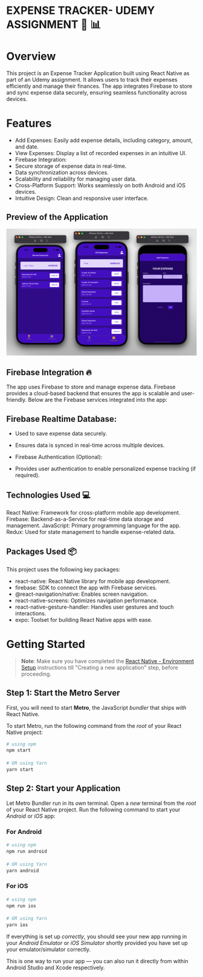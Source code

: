 

# EXPENSE TRACKER- UDEMY ASSIGNMENT  🚀 📊



# Overview
This project is an Expense Tracker Application built using React Native as part of an Udemy assignment. It allows users to track their expenses efficiently and manage their finances. The app integrates Firebase to store and sync expense data securely, ensuring seamless functionality across devices.

# Features
- Add Expenses: Easily add expense details, including category, amount, and date.
- View Expenses: Display a list of recorded expenses in an intuitive UI.
- Firebase Integration:
- Secure storage of expense data in real-time.
- Data synchronization across devices.
- Scalability and reliability for managing user data.
- Cross-Platform Support: Works seamlessly on both Android and iOS devices.
- Intuitive Design: Clean and responsive user interface.




 

##  Preview of the Application
![App Screenshot](./screenshots/Overview.png)



## Firebase Integration 🔥
The app uses Firebase to store and manage expense data. Firebase provides a cloud-based backend that ensures the app is scalable and user-friendly. Below are the Firebase services integrated into the app:

## Firebase Realtime Database:

- Used to save expense data securely.
- Ensures data is synced in real-time across multiple devices.
- Firebase Authentication (Optional):

- Provides user authentication to enable personalized expense tracking (if required).

## Technologies Used 💻
React Native: Framework for cross-platform mobile app development.
Firebase: Backend-as-a-Service for real-time data storage and management.
JavaScript: Primary programming language for the app.
Redux: Used for state management to handle expense-related data.
## Packages Used 📦
This project uses the following key packages:


- react-native: React Native library for mobile app development.
- firebase: SDK to connect the app with Firebase services.
- @react-navigation/native: Enables screen navigation.
- react-native-screens: Optimizes navigation performance.
- react-native-gesture-handler: Handles user gestures and touch interactions.
- expo: Toolset for building React Native apps with ease.




# Getting Started

>**Note**: Make sure you have completed the [React Native - Environment Setup](https://reactnative.dev/docs/environment-setup) instructions till "Creating a new application" step, before proceeding.

## Step 1: Start the Metro Server

First, you will need to start **Metro**, the JavaScript _bundler_ that ships _with_ React Native.

To start Metro, run the following command from the _root_ of your React Native project:

```bash
# using npm
npm start

# OR using Yarn
yarn start
```

## Step 2: Start your Application

Let Metro Bundler run in its _own_ terminal. Open a _new_ terminal from the _root_ of your React Native project. Run the following command to start your _Android_ or _iOS_ app:

### For Android

```bash
# using npm
npm run android

# OR using Yarn
yarn android
```

### For iOS

```bash
# using npm
npm run ios

# OR using Yarn
yarn ios
```

If everything is set up _correctly_, you should see your new app running in your _Android Emulator_ or _iOS Simulator_ shortly provided you have set up your emulator/simulator correctly.

This is one way to run your app — you can also run it directly from within Android Studio and Xcode respectively.

